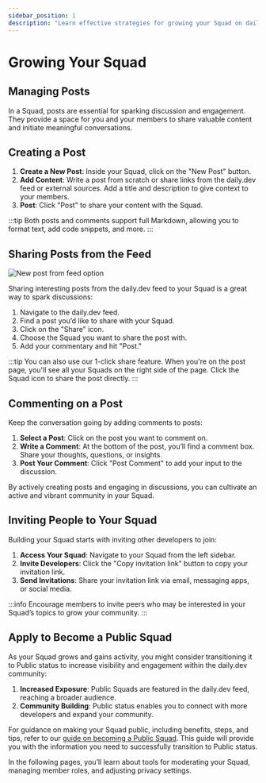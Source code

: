 ```yaml
---
sidebar_position: 1
description: "Learn effective strategies for growing your Squad on daily.dev, including post management, inviting members, and transitioning to Public status."
---
```


# Growing Your Squad

## Managing Posts

In a Squad, posts are essential for sparking discussion and engagement. They provide a space for you and your members to share valuable content and initiate meaningful conversations.

## Creating a Post

1. **Create a New Post**: Inside your Squad, click on the "New Post" button.
2. **Add Content**: Write a post from scratch or share links from the daily.dev feed or external sources. Add a title and description to give context to your members.
3. **Post**: Click "Post" to share your content with the Squad.

:::tip
Both posts and comments support full Markdown, allowing you to format text, add code snippets, and more.
:::

## Sharing Posts from the Feed

![New post from feed option](https://daily-now-res.cloudinary.com/image/upload/v1690470252/docs/Update%20July%202023/Post_to_Squads_from_your_feed_.png)

Sharing interesting posts from the daily.dev feed to your Squad is a great way to spark discussions:

1. Navigate to the daily.dev feed.
2. Find a post you’d like to share with your Squad.
3. Click on the "Share" icon.
4. Choose the Squad you want to share the post with.
5. Add your commentary and hit "Post."

:::tip 
You can also use our 1-click share feature. When you're on the post page, you'll see all your Squads on the right side of the page. Click the Squad icon to share the post directly.
:::

## Commenting on a Post

Keep the conversation going by adding comments to posts:

1. **Select a Post**: Click on the post you want to comment on.
2. **Write a Comment**: At the bottom of the post, you’ll find a comment box. Share your thoughts, questions, or insights.
3. **Post Your Comment**: Click "Post Comment" to add your input to the discussion.

By actively creating posts and engaging in discussions, you can cultivate an active and vibrant community in your Squad.

## Inviting People to Your Squad

Building your Squad starts with inviting other developers to join:

1. **Access Your Squad**: Navigate to your Squad from the left sidebar.
2. **Invite Developers**: Click the "Copy invitation link" button to copy your invitation link.
3. **Send Invitations**: Share your invitation link via email, messaging apps, or social media.

:::info
Encourage members to invite peers who may be interested in your Squad’s topics to grow your community.
:::

## Apply to Become a Public Squad

As your Squad grows and gains activity, you might consider transitioning it to Public status to increase visibility and engagement within the daily.dev community:

1. **Increased Exposure**: Public Squads are featured in the daily.dev feed, reaching a broader audience.
2. **Community Building**: Public status enables you to connect with more developers and expand your community.

For guidance on making your Squad public, including benefits, steps, and tips, refer to our [guide on becoming a Public Squad](/squads/public-squads.md). This guide will provide you with the information you need to successfully transition to Public status.

In the following pages, you’ll learn about tools for moderating your Squad, managing member roles, and adjusting privacy settings.
